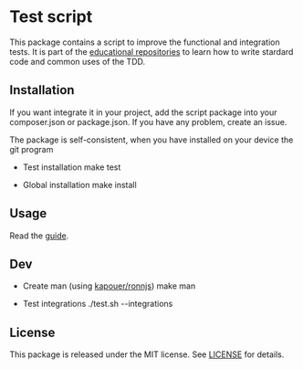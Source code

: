# Test script

This package contains a script to improve the functional and integration tests.
It is part of the [educational repositories](https://github.com/pandle/materials) to learn how to write stardard code and common uses of the TDD.

## Installation

If you want integrate it in your project, add the script package into your composer.json or package.json.
If you have any problem, create an issue.

The package is self-consistent, when you have installed on your device the git program
- Test installation
    make test

- Global installation
    make install

## Usage

Read the [guide](test.1.md).

## Dev

- Create man (using [kapouer/ronnjs](https://github.com/kapouer/ronnjs))
    make man

- Test integrations
    ./test.sh --integrations

## License

This package is released under the MIT license.  See [LICENSE](LICENSE) for details.
